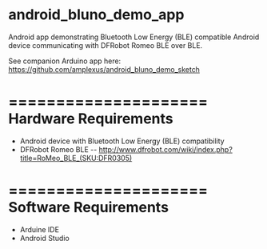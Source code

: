 # android_bluno_demo_app

Android app demonstrating Bluetooth Low Energy (BLE) compatible Android device communicating with DFRobot Romeo BLE over BLE.

See companion Arduino app here: https://github.com/amplexus/android_bluno_demo_sketch

=====================
Hardware Requirements
=====================

* Android device with Bluetooth Low Energy (BLE) compatibility
* DFRobot Romeo BLE -- http://www.dfrobot.com/wiki/index.php?title=RoMeo_BLE_(SKU:DFR0305)

=====================
Software Requirements
=====================

* Arduine IDE
* Android Studio

